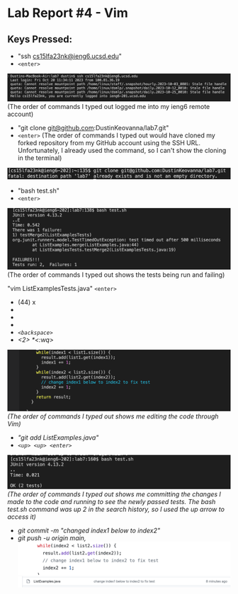 # Lab Report #4 - Vim

## Keys Pressed:
* "ssh cs15lfa23nk@ieng6.ucsd.edu" 
* ```<enter>```
  
![Image](lab4img1.png)
(The order of commands I typed out logged me into my ieng6 remote account)

* "git clone git@github.com:DustinKeovanna/lab7.git" 
* ```<enter>```
(The order of commands I typed out would have cloned my forked repository from my GitHub account using the SSH URL. Unfortunately, I already used the command, so I can't show the cloning in the terminal) 

![Image](lab4img2.png)

* "bash test.sh" 
* ```<enter>```

![Image](lab4img3.png)
(The order of commands I typed out shows the tests being run and failing)

"vim ListExamplesTests.java" ```<enter>```
* (44) x <j>
* <e3>
* <l> 
* <i> 
* ```<backspace>``` 
* <2> 
*<:wq>

![Image](lab4img4.png)
(The order of commands I typed out shows me editing the code through Vim)

* "git add ListExamples.java"
* ```<up> <up> <enter>``` 

![Image](lab4img5.png)
(The order of commands I typed out shows me committing the changes I made to the code and running to see the newly passed tests. The bash test.sh command was up 2 in the search history, so I used the up arrow to access it)
 
* git commit -m "changed index1 below to index2" 
* git push -u origin main,
![Image](lab4img6.png) ![Image](lab4img7.png)
